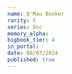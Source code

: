 ```yaml
---
name: Q'Mau Booker
rarity: 5
series: dsc
memory_alpha:
bigbook_tier: 4
in_portal:
date: 08/07/2024
published: true
---
```



